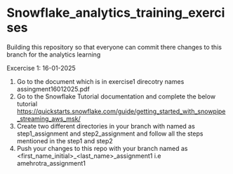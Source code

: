 # Snowflake_analytics_training_exercises
Building this repository so that everyone can commit there changes to this branch for the analytics learning

Excercise 1: 16-01-2025
1. Go to the document which is in exercise1 direcotry names assingment16012025.pdf
2. Go to the Snowflake Tutorial documentation and complete the below tutorial
https://quickstarts.snowflake.com/guide/getting_started_with_snowpipe_streaming_aws_msk/
3. Create two different directories in your branch with named as step1_assignment and step2_assignment and follow all the steps mentioned in the step1 and step2
4. Push your changes to this repo with your branch named as <first_name_initial>_<last_name>_assignment1 i.e amehrotra_assignment1
